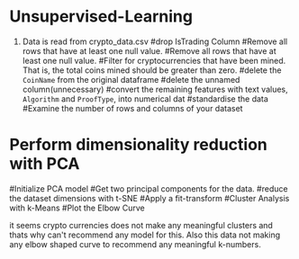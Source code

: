 # Unsupervised-Learning
 1. Data is read from crypto_data.csv
 #drop IsTrading Column
#Remove all rows that have at least one null value.
#Remove all rows that have at least one null value.
#Filter for cryptocurrencies that have been mined. That is, the total coins mined should be greater than zero.
#delete the `CoinName` from the original dataframe
#delete the unnamed column(unnecessary)
#convert the remaining features with text values, `Algorithm` and `ProofType`, into numerical dat
#standardise the data
#Examine the number of rows and columns of your dataset
# Perform dimensionality reduction with PCA
#Initialize PCA model
#Get two principal components for the data.
#reduce the dataset dimensions with t-SNE
#Apply a fit-transform
#Cluster Analysis with k-Means
#Plot the Elbow Curve

it seems crypto currencies does not make any meaningful clusters and thats why can't recommend any model for this. Also 
this data not making any elbow shaped curve to recommend any meaningful k-numbers.
